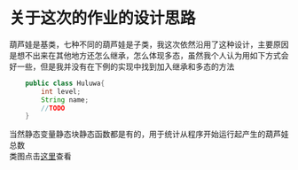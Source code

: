 # 关于这次的作业的设计思路  
葫芦娃是基类，七种不同的葫芦娃是子类，我这次依然沿用了这种设计，主要原因是想不出来在其他地方还怎么继承，怎么体现多态，虽然我个人认为用如下方式会好一些，但是我并没有在下例的实现中找到加入继承和多态的方法  
```Java
    public class Huluwa{
        int level;
        String name;
        //TODO
    }
```
当然静态变量静态块静态函数都是有的，用于统计从程序开始运行起产生的葫芦娃总数  
类图点击[这里](http://www.plantuml.com/plantuml/uml/TO_1JW8n48RlVOeU8H4VO0-6o05l4ZaPuw7fZhJ9q5cdhOGWFhjJ2w4zU9hTxvlzP_zbJ8PJtgDwofWFHW_wnr8EQV0XdKGcRy-DG_W2BEx6h46SpPjtPy8EDXHzyXHcbR-ztzM7kLgp2UDKBpcF8qCOhakDBB6hYvVuBNnc21R4xEhESDbjbVlBYRUynbb732GVJ-xO1n9R1p6nAJyiIke1VnXnM-AaJohA47vMBp3gnUBxGTS3wfbBrmwz0Y8TEhHcWD2HrT7qu15p7xF9F66FwX14kbRlqBMFgku_U5y2IosrX33cFVu2)查看